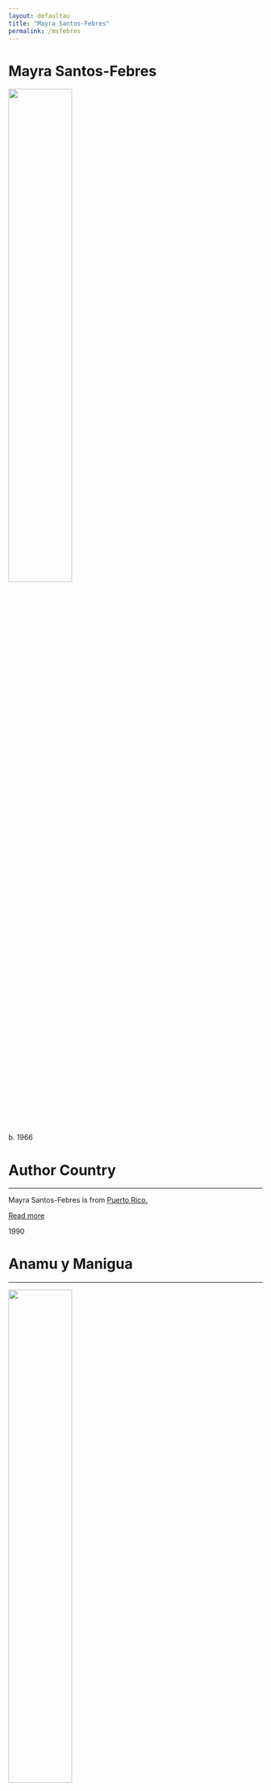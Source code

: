 ```yaml
---
layout: defaultau
title: "Mayra Santos-Febres"
permalink: /msfebres
---
```

<!-- partial:index.partial.html -->
<div class="content">
     <h1>Mayra Santos-Febres</h1>
    <div class="quote">
        <div><img src="https://encrypted-tbn3.gstatic.com/images?q=tbn:ANd9GcQDXDJl5llhmadqTUxjUenlInGhBGjZG8FhfI-14LucOIOSorRX" height="50%" width = "50%" class="logo"></div>
    </div>
    <div class="timeline">
        <div style="padding-bottom:100px;"></div>
        <div class="block">
             <div class="date right"><p class="right"> b. 1966</p></div>
            <div class="dot"></div>
            <div class="left first">
            <div class="author_country">
                <h1>Author Country</h1><hr>
          <div class="aclocation">  <p>Mayra Santos-Febres is from <a href="{{ site.baseurl }}/62">Puerto Rico.</a></p></div>
              <div class="acreadmore">  <a href="https://en.wikipedia.org/wiki/Mayra_Santos-Febres" target="_blank">Read more</a></div>
            </div>
            </div>
        <div class="block">
            <div class="date left"><p class="left">1990</p></div>
            <div class="dot"></div>
            <div class="right">
                <h1>Anamu y Manigua</h1><hr>
                <p><img src="https://images-na.ssl-images-amazon.com/images/S/compressed.photo.goodreads.com/books/1554654203i/44806115.jpg" height="50%" width = "50%"></p>
                <p>
                Language: Spanish<br/>
                Publisher: Editorial La Iguana Dorada<br/>
                Pub_location: Barranquilla, Colombia<br/>
                Genre: <br/>
                Length: 72<br/>                   </p>
            </div>
        </div>
       <div class="block">
            <div class="date right"><p class="right">1991</p></div>
            <div class="dot"></div>
            <div class="left">
                <h1>El Orden Escapado</h1><hr>
                <p><img src="IMAGE LINK" height="50%" width = "50%"></p>
                <p>
                Language: Spanish<br/>
                Publisher: Editorial Tríptico<br/>
                Pub_location: <br/>
                Genre: <br/>
                Length: 24<br/>                   </p>
            </div>
        </div>
       <div class="block">
            <div class="date left"><p class="left">1994</p></div>
            <div class="dot"></div>
            <div class="right">
                <h1>Pez de vidrio</h1><hr>
                <p><img src="https://m.media-amazon.com/images/I/31JNZevg32L._BO1,204,203,200_.jpg" height="50%" width = "50%"></p>
                <p>
                Language: Spanish<br/>
                Publisher: Ediciones Huracan<br/>
                Pub_location: San Juan, Puerto Rico<br/>
                Genre: <br/>
                Length: 96<br/>                   </p>
            </div>
        </div>
       <div class="block">
            <div class="date right"><p class="right">1996</p></div>
            <div class="dot"></div>
            <div class="left">
                <h1>El Cuerpo Correcto</h1><hr>
                <p><img src="https://cdn.shopify.com/s/files/1/0359/8286/8620/products/elcuerpocorrecto_1024x1024@2x.jpg?v=1659709264" height="50%" width = "50%"></p>
                <p>
                Language: Spanish<br/>
                Publisher: R&R Editoras<br/>
                Pub_location: Dourados, MS, Brazil<br/>
                Genre: Short Story Collection<br/>
                Length: 131<br/>                   </p>
            </div>
        </div><div class="block">
            <div class="date left"><p class="left">1997</p></div>
            <div class="dot"></div>
            <div class="right">
                <h1>Urban Oracles</h1><hr>
                <p><img src="https://m.media-amazon.com/images/I/514SSGYG4EL._SY291_BO1,204,203,200_QL40_FMwebp_.jpg" height="50%" width = "50%"></p>
                <p>
                Language: English<br/>
                Publisher: Brookline Books/Lumen Editions<br/>
                Pub_location: Brookline, MA, USA<br/>
                Genre: Short Story Collection<br/>
                Length: 208<br/>                   </p>
            </div>
        </div>
<div class="block">
            <div class="date right"><p class="right">2000</p></div>
            <div class="dot"></div>
            <div class="left">
                <h1>Sirena Selena vestida de pena</h1><hr>
                <p><img src="https://encrypted-tbn1.gstatic.com/images?q=tbn:ANd9GcRvuubVRjHejaI8CShLg7Fc7s-BgBEwGlk9jPqkyCyvtbdSkycX" height="50%" width = "50%"></p>
                <p>
                Language: Spanish<br/>
                Publisher: Planeta Publishing
<br/>
                Pub_location: Madrid, Spain<br/>
                Genre: Fiction (Novel)<br/>
                Length: 240<br/>                   </p>
            </div>
        </div>
<div class="block">
            <div class="date left"><p class="left">2000</p></div>
            <div class="dot"></div>
            <div class="right">
                <h1>Tercer Mundo</h1><hr>
                <p><img src="https://pictures.abebooks.com/inventory/md/md15349548566.jpg" height="50%" width = "50%"></p>
                <p>
                Language: Spanish<br/>
                Publisher: Librería y Editorial Renacimiento, S.A. (VALENCINA DE LA CONCEPCIÓN, Spain)<br/>
                Pub_location: Sevilla, Spain<br/>
                Genre: Poems<br/>
                Length: 94<br/>                   </p>
            </div>
        </div>
<div class="block">
            <div class="date right"><p class="right">2002</p></div>
            <div class="dot"></div>
            <div class="left">
                <h1>Cualquier Miércoles Soy Tuya</h1><hr>
                <p><img src="https://m.media-amazon.com/images/I/41Pn2g8hoHL._SY291_BO1,204,203,200_QL40_FMwebp_.jpg" height="50%" width = "50%"></p>
                <p>
                Language: Spanish<br/>
                Publisher: Planeta Publishing<br/>
                Pub_location: Madrid, Spain<br/>
                Genre: Fiction (Novel)<br/>
                Length: 248<br/>                   </p>
            </div>
        </div>       
<div class="block">
            <div class="date left"><p class="left">2005</p></div>
            <div class="dot"></div>
            <div class="right">
                <h1>Sobre Piel y Papel</h1><hr>
                <p><img src="https://m.media-amazon.com/images/I/41TRKShGF+L._SX317_BO1,204,203,200_.jpg" height="50%" width = "50%"></p>
                <p>
                Language: Spanish<br/>
                Publisher: Ediciones Callejon Inc<br/>
                Pub_location: San Juan, Puerto Rico<br/>
                Genre: Fiction (Novel)<br/>
                Length: 223<br/>                   </p>
            </div>
        </div>
<div class="block">
            <div class="date right"><p class="right">2005</p></div>
            <div class="dot"></div>
            <div class="left">
                <h1>Boat People</h1><hr>
                <p><img src="https://encrypted-tbn0.gstatic.com/images?q=tbn:ANd9GcRnTbQuIaWcSdqkw0BAxsv8uMG74pLdVdW2vxKobxwMqkmK4F1z" height="50%" width = "50%"></p>
                <p>
                Language: English<br/>
                Publisher: Cardboard House Press<br/>
                Pub_location: Phoenix, Arizona<br/>
                Genre: Poetry Collection<br/>
                Length: 84<br/>                   </p>
            </div>
        </div>       
<div class="block">
            <div class="date left"><p class="left">2008</p></div>
            <div class="dot"></div>
            <div class="right">
                <h1>Ernesto , el Domador de los Suenos</h1><hr>
                <p><img src="https://pictures.abebooks.com/isbn/9781934801338-us.jpg" height="50%" width = "50%"></p>
                <p>
                Language:Spanish<br/>
                Publisher: GRUPO SM<br/>
                Pub_location: Madrid, Spain<br/>
                Genre: Fiction (Novel)<br/>
                Length: 38<br/>                   </p>
            </div>
        </div>
<div class="block">
            <div class="date right"><p class="right">2006</p></div>
            <div class="dot"></div>
            <div class="left">
                <h1>Nuestra Señora de la Noche</h1><hr>
                <p><img src="https://m.media-amazon.com/images/I/51frU4It0KL._SX332_BO1,204,203,200_.jpg" height="50%" width = "50%"></p>
                <p>
                Language: Spanish<br/>
                Publisher: Editorial Espasa<br/>
                Pub_location: Barcelona, Spain<br/>
                Genre: Fiction (Novel)<br/>
                Length: 368<br/>                   </p>
            </div>
        </div>       
<div class="block">
            <div class="date left"><p class="left">2009</p></div>
            <div class="dot"></div>
            <div class="right">
                <h1>Fe en disfraz</h1><hr>
                <p><img src="https://m.media-amazon.com/images/I/41OpDuqTR6L._SX294_BO1,204,203,200_.jpg" height="50%" width = "50%"></p>
                <p>
                Language: Spanish<br/>
                Publisher: Alfaguara<br/>
                Pub_location: Madrid, Spain<br/>
                Genre: Fiction (Novel)<br/>
                Length: 280<br/>                   </p>
            </div>
        </div>
<div class="block">
            <div class="date right"><p class="right">2011</p></div>
            <div class="dot"></div>
            <div class="left">
                <h1>Tratado de Medicina Natural para Hombres Melancólicos</h1><hr>
                <p><img src="https://books.google.dm/books/content?id=L0n8tgAACAAJ&printsec=frontcover&img=1&zoom=1&imgtk=AFLRE70gj7-FzliLkq8hTSIVAUceCDg5j7tZu0eTrDLjMuyvUEIWF40Y1FJg64HlcKunOfHJkGKJO8Xn3qWtRwcMZT4kNYDYBTnTtzydnuINExjmW1R4DawlaTzPF0j94IlsvCK59GVs" height="50%" width = "50%"></p>
                <p>
                Language: Spanish<br/>
                Publisher: AC Books<br/>
                Pub_location: San Juan, Puerto Rico<br/>
                Genre: Poetry Collection<br/>
                Length: 128<br/>                   </p>
            </div>
        </div>      
<div class="block">
            <div class="date left"><p class="left">2012</p></div>
            <div class="dot"></div>
            <div class="right">
                <h1>El baile de la vida</h1><hr>
                <p><img src="https://images-na.ssl-images-amazon.com/images/S/compressed.photo.goodreads.com/books/1348934774i/16028931.jpg" height="50%" width = "50%"></p>
                <p>
                Language: Spanish<br/>
                Publisher: Ediciones SM<br/>
                Pub_location: Madrid, Spain<br/>
                Genre: Fiction (Novel)<br/>
                Length: 118<br/>                   </p>
            </div>
        </div>
<div class="block">
            <div class="date right"><p class="right">BOOK DATE</p></div>
            <div class="dot"></div>
            <div class="left">
                <h1>La Amante de Gardel</h1><hr>
                <p><img src="https://m.media-amazon.com/images/I/41x9N2zz22L._SX325_BO1,204,203,200_.jpg" height="50%" width = "50%"></p>
                <p>
                Language: Spanish<br/>
                Publisher: Planeta Publishing<br/>
                Pub_location: Madrid, Spain<br/>
                Genre: Fiction (Novel)<br/>
                Length: 200<br/>                   </p>
            </div>
        </div>